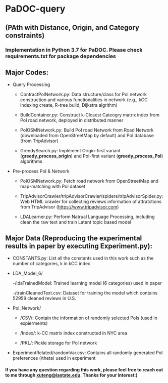 # PaDOC-query 
## (PAth with Distance, Origin, and Category constraints)

### Implementation in Python 3.7 for PaDOC. Please check requirements.txt for package dependencies

## Major Codes:

- Query Processing

  - ContractPoINetwork.py: Data structure/class for PoI network construction and various functionalities in network (e.g., kCC indexing create, R-tree build, Dijkstra algrithm)

  - BuildContainer.py: Construct k-Closest Cateogry matrix index from PoI road network, deployed in distributed manner

  - PoIOSMNetwork.py: Build PoI road Network from Road Network (downloaded from OpenStreetMap by default) and PoI database (from TripAdvisor)

  - GreedySearch.py: Implement Origin-first variant (**greedy_process_origin**) and PoI-first variant (**greedy_process_PoI**) algorithms

- Pre-process PoI & Network

  - PoIOSMNetwork.py: Fetch road network from OpenStreetMap and map-matching with PoI dataset
  
  - TripAdvisorCrawler/tripAdvisorCrawler/spiders/tripAdvisorSpider.py: Web HTML crawler for collecting reviews information of attratctions from TripAdvisor (https://www.tripadvisor.com)
  
  - LDALearner.py: Perform Natrual Language Processing, including clean the raw text and train Latent topic based model

## Major Data (Reproducing the experimental results in paper by executing Experiment.py):

  - CONSTANTS.py: List all the constants used in this work such as the number of categories, k in kCC index

  - LDA_Model_6/
    
    -/ldaTrainedModel: Trained learning model (6 categories) used in paper

    -/trainCleanedText.csv: Dataset for training the model which contains 52959 cleaned reviews in U.S. 
  
  - PoI_Network/
  
    - /CSV/: Contain the information of randomly selected PoIs (used in expierments) 
    
    - /Index/: k-CC matrix index constructed in NYC area
    
    - /PKL/: Pickle storage for PoI network
  
  - ExperimentRelated/randomVar.csv: Contains all randomly generated PoI preferences (\theta) used in experiment

#### If you have any question regarding this work, please feel free to reach out to me through xuteng@iastate.edu. Thanks for your interest:)
